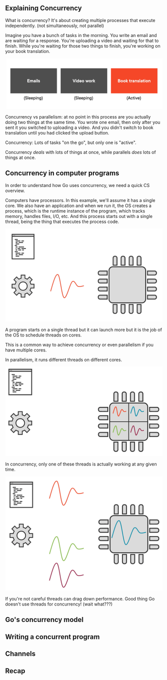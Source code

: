## Explaining Concurrency

What is concurrency? It's about creating multiple processes that execute independently. (not simultaneously, not parallel)

Imagine you have a bunch of tasks in the morning. You write an email and are waiting for a response. You're uploading a video and waiting for that to finish. While you're waiting for those two things to finish, you're working on your book translation.

![](../images/concurrency_v_parallelism.png)

Concurrency vs parallelism: at no point in this process are you actually doing two things at the same time. You wrote one email, then only after you sent it you switched to uploading a video. And you didn't switch to book translation until you had clicked the upload button. 

Concurrency: Lots of tasks "on the go", but only one is "active".

Concurrency *deals* with lots of things at once, while parallels *does* lots of things at once.

## Concurrency in computer programs

In order to understand how Go uses concurrency, we need a quick CS overview.

Computers have processors. In this example, we'll assume it has a single core. We also have an application and when we run it, the OS creates a process, which is the runtime instance of the program, which tracks memory, handles files, I/O, etc. And this process starts out with a single thread, being the thing that executes the process code.

![](../images/core_app_process.png)

A program starts on a single thread but it can launch more but it is the job of the OS to schedule threads on cores.

This is a common way to achieve concurrency or even parallelism if you have multiple cores.

In parallelism, it runs different threads on different cores.

![](../images/parallelism_cores.png)

In concurrency, only one of these threads is actually working at any given time.

![](../images/concurrency_core.png)

If you're not careful threads can drag down performance.
Good thing Go doesn't use threads for concurrency! (wait what???)

## Go's concurrency model

## Writing a concurrent program

## Channels

## Recap